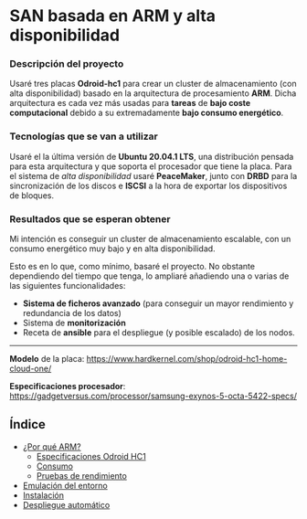 # SAN basada en ARM y alta disponibilidad

### Descripción del proyecto

Usaré tres placas **Odroid-hc1** para crear un cluster de almacenamiento (con alta disponibilidad) basado en la arquitectura de procesamiento **ARM**. Dicha arquitectura es cada vez más usadas para **tareas** de **bajo coste computacional** debido a su extremadamente **bajo consumo energético**.

### Tecnologías que se van a utilizar

Usaré el la última versión de **Ubuntu 20.04.1 LTS**, una distribución pensada para esta arquitectura y que soporta el procesador que tiene la placa. Para el sistema de _alta disponibilidad_ usaré **PeaceMaker**, junto con **DRBD** para la sincronización de los discos e **ISCSI** a la hora de exportar los dispositivos de bloques.

### Resultados que se esperan obtener

Mi intención es conseguir un cluster de almacenamiento escalable, con un consumo energético muy bajo y en alta disponibilidad.

Esto es en lo que, como mínimo, basaré el proyecto. No obstante dependiendo del tiempo que tenga, lo ampliaré añadiendo una o varias de las siguientes funcionalidades:

- **Sistema de ficheros avanzado** (para conseguir un mayor rendimiento y redundancia de los datos)
- Sistema de **monitorización**
- Receta de **ansible** para el despliegue (y posible escalado) de los nodos.

---------------------
**Modelo** de la placa: https://www.hardkernel.com/shop/odroid-hc1-home-cloud-one/

**Especificaciones procesador**: https://gadgetversus.com/processor/samsung-exynos-5-octa-5422-specs/

## Índice

* [¿Por qué ARM?](/Características-y-ventajas-de-ARM.md#por-qué-arm)
  * [Especificaciones Odroid HC1](/Características-y-ventajas-de-ARM.md#características-de-odroid-hc1)
  * [Consumo](/Características-y-ventajas-de-ARM.md#consumo)
  * [Pruebas de rendimiento](/Características-y-ventajas-de-ARM.md#pruebas-de-rendimiento)
* [Emulación del entorno](/Entorno-Virtual.md)
* [Instalación](/Instalación-Manual.md)
* [Despliegue automático](/Instalación-con-Ansible.md)


